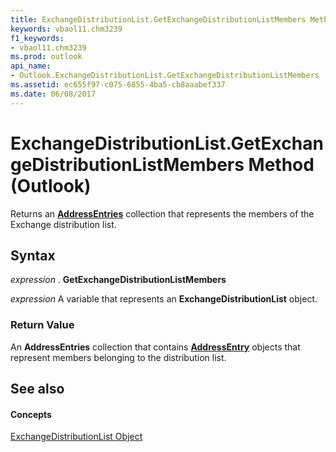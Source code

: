 ```yaml
---
title: ExchangeDistributionList.GetExchangeDistributionListMembers Method (Outlook)
keywords: vbaol11.chm3239
f1_keywords:
- vbaol11.chm3239
ms.prod: outlook
api_name:
- Outlook.ExchangeDistributionList.GetExchangeDistributionListMembers
ms.assetid: ec655f97-c075-6855-4ba5-cb8aaabef337
ms.date: 06/08/2017
---
```



# ExchangeDistributionList.GetExchangeDistributionListMembers Method (Outlook)

Returns an  **[AddressEntries](Outlook.AddressEntries.md)** collection that represents the members of the Exchange distribution list.


## Syntax

 _expression_ . **GetExchangeDistributionListMembers**

 _expression_ A variable that represents an **ExchangeDistributionList** object.


### Return Value

An  **AddressEntries** collection that contains **[AddressEntry](Outlook.AddressEntry.md)** objects that represent members belonging to the distribution list.


## See also


#### Concepts


[ExchangeDistributionList Object](Outlook.ExchangeDistributionList.md)


